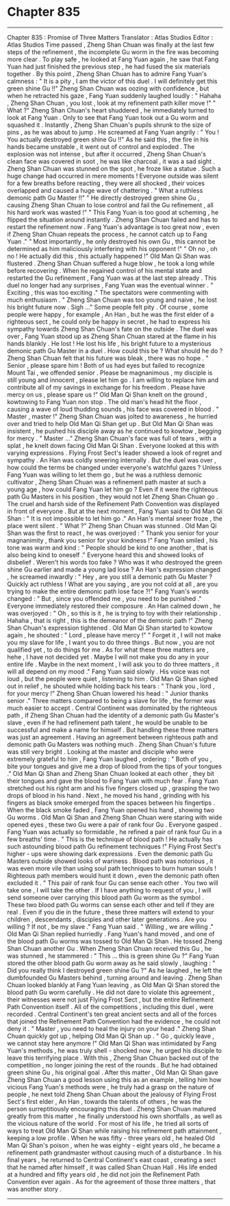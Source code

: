 
# Chapter 835


---

Chapter 835 : Promise of Three Matters
Translator : Atlas Studios
Editor : Atlas Studios
Time passed , Zheng Shan Chuan was finally at the last few steps of the refinement , the incomplete Gu worm in the fire was becoming more clear .
To play safe , he looked at Fang Yuan again , he saw that Fang Yuan had just finished the previous step , he had fused the six materials together .
By this point , Zheng Shan Chuan has to admire Fang Yuan's calmness : " It is a pity , I am the victor of this duel . I will definitely get this green shine Gu !!"
Zheng Shan Chuan was oozing with confidence , but when he retracted his gaze , Fang Yuan suddenly laughed loudly : " Hahaha , Zheng Shan Chuan , you lost , look at my refinement path killer move !"
" What ?" Zheng Shan Chuan's heart shuddered , he immediately turned to look at Fang Yuan .
Only to see that Fang Yuan took out a Gu worm and squashed it .
Instantly , Zheng Shan Chuan's pupils shrunk to the size of pins , as he was about to jump .
He screamed at Fang Yuan angrily : " You ! You actually destroyed green shine Gu !!"
As he said this , the fire in his hands became unstable , it went out of control and exploded .
The explosion was not intense , but after it occurred , Zheng Shan Chuan's clean face was covered in soot , he was like charcoal , it was a sad sight .
Zheng Shan Chuan was stunned on the spot , he froze like a statue .
Such a huge change had occurred in mere moments !
Everyone outside was silent for a few breaths before reacting , they were all shocked , their voices overlapped and caused a huge wave of chattering .
" What a ruthless demonic path Gu Master !!"
" He directly destroyed green shine Gu , causing Zheng Shan Chuan to lose control and fail the Gu refinement , all his hard work was wasted !"
" This Fang Yuan is too good at scheming , he flipped the situation around instantly . Zheng Shan Chuan failed and has to restart the refinement now . Fang Yuan's advantage is too great now , even if Zheng Shan Chuan repeats the process , he cannot catch up to Fang Yuan ."
" Most importantly , he only destroyed his own Gu , this cannot be determined as him maliciously interfering with his opponent !"
" Oh no , oh no ! He actually did this , this actually happened !" Old Man Qi Shan was flustered .
Zheng Shan Chuan suffered a huge blow , he took a long while before recovering .
When he regained control of his mental state and restarted the Gu refinement , Fang Yuan was at the last step already .
This duel no longer had any surprises , Fang Yuan was the eventual winner .
" Exciting , this was too exciting ." The spectators were commenting with much enthusiasm .
" Zheng Shan Chuan was too young and naive , he lost his bright future now . Sigh …" Some people felt pity .
Of course , some people were happy , for example , An Han , but he was the first elder of a righteous sect , he could only be happy in secret , he had to express his sympathy towards Zheng Shan Chuan's fate on the outside .
The duel was over , Fang Yuan stood up as Zheng Shan Chuan stared at the flame in his hands blankly .
He lost !
He lost his life , his bright future to a mysterious demonic path Gu Master in a duel .
How could this be ? What should he do ?
Zheng Shan Chuan felt that his future was bleak , there was no hope .
" Senior , please spare him ! Both of us had eyes but failed to recognize Mount Tai , we offended senior . Please be magnanimous , my disciple is still young and innocent , please let him go . I am willing to replace him and contribute all of my savings in exchange for his freedom . Please have mercy on us , please spare us !"
Old Man Qi Shan knelt on the ground , kowtowing to Fang Yuan non stop .
The old man's head hit the floor , causing a wave of loud thudding sounds , his face was covered in blood .
" Master , master !" Zheng Shan Chuan was jolted to awareness , he hurried over and tried to help Old Man Qi Shan get up .
But Old Man Qi Shan was insistent , he pushed his disciple away as he continued to kowtow , begging for mercy .
" Master …" Zheng Shan Chuan's face was full of tears , with a splat , he knelt down facing Old Man Qi Shan .
Everyone looked at this with varying expressions .
Flying Frost Sect's leader showed a look of regret and sympathy .
An Han was coldly sneering internally .
But the duel was over , how could the terms be changed under everyone's watchful gazes ? Unless Fang Yuan was willing to let them go , but he was a ruthless demonic cultivator , Zheng Shan Chuan was a refinement path master at such a young age , how could Fang Yuan let him go ?
Even if it were the righteous path Gu Masters in his position , they would not let Zheng Shan Chuan go .
The cruel and harsh side of the Refinement Path Convention was displayed in front of everyone .
But at the next moment , Fang Yuan said to Old Man Qi Shan : " It is not impossible to let him go ."
An Han's mental sneer froze , the place went silent .
" What ?" Zheng Shan Chuan was stunned .
Old Man Qi Shan was the first to react , he was overjoyed : " Thank you senior for your magnanimity , thank you senior for your kindness !"
Fang Yuan smiled , his tone was warm and kind : " People should be kind to one another , that is also being kind to oneself ."
Everyone heard this and showed looks of disbelief .
Weren't his words too fake ? Who was it who destroyed the green shine Gu earlier and made a young lad lose ?
An Han's expression changed , he screamed inwardly : " Hey , are you still a demonic path Gu Master ? Quickly act ruthless ! What are you saying , are you not cold at all , are you trying to make the entire demonic path lose face ?!"
Fang Yuan's words changed : " But , since you offended me , you need to be punished ."
Everyone immediately restored their composure .
An Han calmed down , he was overjoyed : " Oh , so this is it , he is trying to toy with their relationship . Hahaha , that is right , this is the demeanor of the demonic path !"
Zheng Shan Chuan's expression tightened .
Old Man Qi Shan started to kowtow again , he shouted : " Lord , please have mercy !"
" Forget it , I will not make you my slave for life , I want you to do three things . But now , you are not qualified yet , to do things for me . As for what these three matters are , hehe , I have not decided yet . Maybe I will not make you do any in your entire life . Maybe in the next moment , I will ask you to do three matters , it will all depend on my mood ." Fang Yuan said slowly .
His voice was not loud , but the people were quiet , listening to him .
Old Man Qi Shan sighed out in relief , he shouted while holding back his tears : " Thank you , lord , for your mercy !"
Zheng Shan Chuan lowered his head : " Junior thanks senior ."
Three matters compared to being a slave for life , the former was much easier to accept . Central Continent was dominated by the righteous path , if Zheng Shan Chuan had the identity of a demonic path Gu Master's slave , even if he had refinement path talent , he would be unable to be successful and make a name for himself .
But handling these three matters was just an agreement . Having an agreement between righteous path and demonic path Gu Masters was nothing much . Zheng Shan Chuan's future was still very bright .
Looking at the master and disciple who were extremely grateful to him , Fang Yuan laughed , ordering : " Both of you , bite your tongues and give me a drop of blood from the tips of your tongues ."
Old Man Qi Shan and Zheng Shan Chuan looked at each other , they bit their tongues and gave the blood to Fang Yuan with much fear .
Fang Yuan stretched out his right arm and his five fingers closed up , grasping the two drops of blood in his hand .
Next , he moved his hand , grinding with his fingers as black smoke emerged from the spaces between his fingertips .
When the black smoke faded , Fang Yuan opened his hand , showing two Gu worms .
Old Man Qi Shan and Zheng Shan Chuan were staring with wide opened eyes , these two Gu were a pair of rank four Gu .
Everyone gasped .
Fang Yuan was actually so formidable , he refined a pair of rank four Gu in a few breaths' time .
" This is the technique of blood path ! He actually has such astounding blood path Gu refinement techniques !" Flying Frost Sect's higher - ups were showing dark expressions .
Even the demonic path Gu Masters outside showed looks of wariness .
Blood path was notorious , it was even more vile than using soul path techniques to burn human souls ! Righteous path members would hunt it down , even the demonic path often excluded it .
" This pair of rank four Gu can sense each other . You two will take one , I will take the other . If I have anything to request of you , I will send someone over carrying this blood path Gu worm as the symbol . These two blood path Gu worms can sense each other and tell if they are real . Even if you die in the future , these three matters will extend to your children , descendants , disciples and other later generations . Are you willing ? If not , be my slave ." Fang Yuan said .
" Willing , we are willing ." Old Man Qi Shan replied hurriedly .
Fang Yuan's hand moved , and one of the blood path Gu worms was tossed to Old Man Qi Shan .
He tossed Zheng Shan Chuan another Gu .
When Zheng Shan Chuan received this Gu , he was stunned , he stammered : " This … this is green shine Gu ?"
Fang Yuan stored the other blood path Gu worm away as he said slowly , laughing : " Did you really think I destroyed green shine Gu ?"
As he laughed , he left the dumbfounded Gu Masters behind , turning around and leaving .
Zheng Shan Chuan looked blankly at Fang Yuan leaving , as Old Man Qi Shan stored the blood path Gu worm carefully . He did not dare to violate this agreement , their witnesses were not just Flying Frost Sect , but the entire Refinement Path Convention itself .
All of the competitions , including this duel , were recorded . Central Continent's ten great ancient sects and all of the forces that joined the Refinement Path Convention had the evidence , he could not deny it .
" Master , you need to heal the injury on your head ." Zheng Shan Chuan quickly got up , helping Old Man Qi Shan up .
" Go , quickly leave , we cannot stay here anymore !" Old Man Qi Shan was intimidated by Fang Yuan's methods , he was truly shell - shocked now , he urged his disciple to leave this terrifying place .
With this , Zheng Shan Chuan backed out of the competition , no longer joining the rest of the rounds .
But he had obtained green shine Gu , his original goal .
After this matter , Old Man Qi Shan gave Zheng Shan Chuan a good lesson using this as an example , telling him how vicious Fang Yuan's methods were , he truly had a grasp on the nature of people , he next told Zheng Shan Chuan about the jealousy of Flying Frost Sect's first elder , An Han , towards the talents of others , he was the person surreptitiously encouraging this duel .
Zheng Shan Chuan matured greatly from this matter , he finally understood his own shortfalls , as well as the vicious nature of the world . For most of his life , he tried all sorts of ways to treat Old Man Qi Shan while raising his refinement path attainment , keeping a low profile . When he was fifty - three years old , he healed Old Man Qi Shan's poison , when he was eighty - eight years old , he became a refinement path grandmaster without causing much of a disturbance . In his final years , he returned to Central Continent's east coast , creating a sect that he named after himself , it was called Shan Chuan Hall .
His life ended at a hundred and fifty years old , he did not join the Refinement Path Convention ever again .
As for the agreement of those three matters , that was another story .

---

